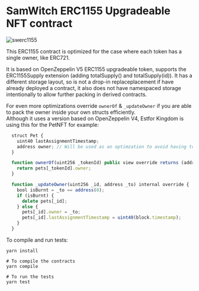 # SamWitch ERC1155 Upgradeable NFT contract

![swerc1155](https://github.com/0xSamWitch/samwitch-erc1155-upgradeable/assets/84033732/141d9f9c-01f9-4f73-b551-569ec1f47b29)

This ERC1155 contract is optimized for the case where each token has a single owner, like ERC721.  

It is based on OpenZeppelin V5 ERC1155 upgradeable token, supports the ERC1155Supply extension (adding totalSupply() and totalSupply(id)).
It has a different storage layout, so is not a drop-in replaceplacement if have already deployed a contract, it also does not have namespaced storage intentionally to allow further packing in derived contracts.  

For even more optimizations override `ownerOf` & `_updateOwner` if you are able to pack the owner inside your own structs efficiently.  
Although it uses a version based on OpenZeppelin V4, Estfor Kingdom is using this for the PetNFT for example:  
```js
  struct Pet {
    uint40 lastAssignmentTimestamp;
    address owner; // Will be used as an optimzation to avoid having to look up the owner of the pet in another storage slot in base class
  }

  function ownerOf(uint256 _tokenId) public view override returns (address) {
    return pets[_tokenId].owner;
  }

  function _updateOwner(uint256 _id, address _to) internal override {
    bool isBurnt = _to == address(0);
    if (isBurnt) {
      delete pets[_id];
    } else {
      pets[_id].owner = _to;
      pets[_id].lastAssignmentTimestamp = uint40(block.timestamp);
    }
  }
```

To compile and run tests:  

```shell
yarn install

# To compile the contracts
yarn compile

# To run the tests
yarn test
```
